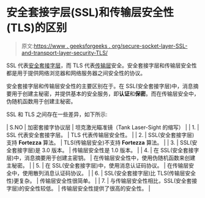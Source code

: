 # 安全套接字层(SSL)和传输层安全性(TLS)的区别

> 原文:[https://www . geeksforgeeks . org/secure-socket-layer-SSL-and-transport-layer-security-TLS/](https://www.geeksforgeeks.org/difference-between-secure-socket-layer-ssl-and-transport-layer-security-tls/)

SSL 代表[安全套接字层](https://practice.geeksforgeeks.org/problems/what-is-ssl)，而 TLS 代表[传输层](https://www.geeksforgeeks.org/computer-network-transport-layer-responsibilities/)安全。安全套接字层和传输层安全性都是用于提供网络浏览器和网络服务器之间安全性的协议。

安全套接字层和传输层安全性的主要区别在于。在 SSL(安全套接字层)中，消息摘要用于创建主秘密，并提供基本的安全服务，即**认证**和**保密**。而在传输层安全中，伪随机函数用于创建主秘密。

SSL 和 TLS 之间存在一些差异，如下所示:

| S.NO | 加密套接字协议层 | 坦克激光瞄准镜（Tank Laser-Sight 的缩写） |
| 1. | SSL 代表安全套接字层。 | TLS 代表传输层安全性。 |
| 2. | SSL(安全套接字层)支持 **Fortezza** 算法。 | TLS(传输层安全)不支持 **Fortezza** 算法。 |
| 3. | SSL(安全套接字层)是 3.0 版本。 | 传输层安全性是 1.0 版本。 |
| 4. | 在 SSL(安全套接字层)中，消息摘要用于创建主密钥。 | 在传输层安全性中，使用伪随机函数来创建主秘密。 |
| 5. | 在 SSL(安全套接字层)中，使用消息认证码协议。 | 在传输层安全中，使用散列消息认证码协议。 |
| 6. | SSL(安全套接字层)比 TLS(传输层安全性)更复杂。 | 传输层安全性很简单。 |
| 7. | 与传输层安全性相比，SSL(安全套接字层)的安全性较低。 | 传输层安全性提供了很高的安全性。 |